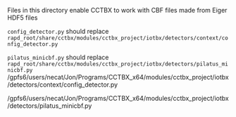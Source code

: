 Files in this directory enable CCTBX to work with CBF files made from Eiger HDF5 files

`config_detector.py` should replace `rapd_root/share/cctbx/modules/cctbx_project/iotbx/detectors/context/config_detector.py`

`pilatus_minicbf.py` should replace `rapd_root/share/cctbx/modules/cctbx_project/iotbx/detectors/pilatus_minicbf.py`
/gpfs6/users/necat/Jon/Programs/CCTBX_x64/modules/cctbx_project/iotbx/detectors/context/config_detector.py

/gpfs6/users/necat/Jon/Programs/CCTBX_x64/modules/cctbx_project/iotbx/detectors/pilatus_minicbf.py
